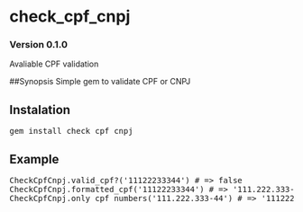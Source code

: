 # check_cpf_cnpj
### Version 0.1.0
Avaliable CPF validation

##Synopsis
Simple gem to validate CPF or CNPJ

## Instalation
<pre>
gem install check_cpf_cnpj
</pre>

## Example
<pre>
CheckCpfCnpj.valid_cpf?('11122233344') # => false
CheckCpfCnpj.formatted_cpf('11122233344') # => '111.222.333-44'
CheckCpfCnpj.only_cpf_numbers('111.222.333-44') # => '11122233344'
</pre>


